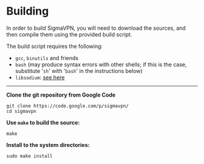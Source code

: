 # Building #

In order to build SigmaVPN, you will need to download the sources, and then compile them using the provided build script.

The build script requires the following:
  * `gcc`, `binutils` and friends
  * `bash` (may produce syntax errors with other shells; if this is the case, substitute '`sh`' with '`bash`' in the instructions below)
  * `libsodium`: [see here](https://github.com/jedisct1/libsodium)


---


**Clone the git repository from Google Code**

```
git clone https://code.google.com/p/sigmavpn/
cd sigmavpn
```

**Use `make` to build the source:**

```
make
```

**Install to the system directories:**

```
sudo make install
```